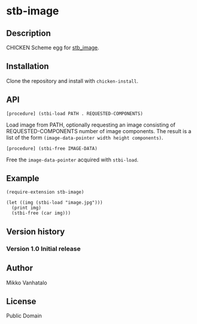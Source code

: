 # stb-image

## Description
CHICKEN Scheme egg for [stb_image](https://github.com/nothings/stb).

## Installation
Clone the repository and install with `chicken-install`.

## API

    [procedure] (stbi-load PATH . REQUESTED-COMPONENTS)

Load image from PATH, optionally requesting an image consisting of
REQUESTED-COMPONENTS number of image components. The result is a list of
the form `(image-data-pointer width height components)`.

    [procedure] (stbi-free IMAGE-DATA)

Free the `image-data-pointer` acquired with `stbi-load`.

## Example
    (require-extension stb-image)

    (let ((img (stbi-load "image.jpg")))
      (print img)
      (stbi-free (car img)))

## Version history
### Version 1.0 Initial release

## Author
Mikko Vanhatalo

## License
Public Domain